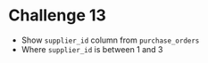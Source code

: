 # Challenge 13
- Show `supplier_id` column from `purchase_orders`
- Where `supplier_id` is between 1 and 3
